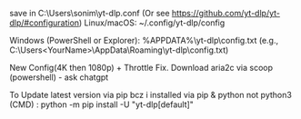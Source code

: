 save in C:\Users\sonim\yt-dlp.conf (Or see https://github.com/yt-dlp/yt-dlp/#configuration) 
Linux/macOS:
~/.config/yt-dlp/config

Windows (PowerShell or Explorer):
%APPDATA%\yt-dlp\config.txt
(e.g., C:\Users\<YourName>\AppData\Roaming\yt-dlp\config.txt)

New Config(4K then 1080p) + Throttle Fix. Download aria2c via scoop (powershell) - ask chatgpt

To Update latest version via pip bcz i installed via pip & python not python3 (CMD) : python -m pip install -U "yt-dlp[default]"
